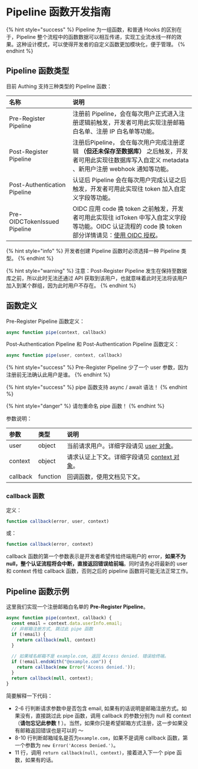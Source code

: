 # Pipeline 函数开发指南

{% hint style="success" %}
Pipeline 为一组函数，和普通 Hooks 的区别在于，Pipeline 整个流程中的函数数据可以相互传递，实现工业流水线一样的效果。这种设计模式，可以使得开发者的自定义函数更加模块化，便于管理。
{% endhint %}

## Pipeline 函数类型 <a id="pipeline-type"></a>

目前 Authing 支持三种类型的 Pipeline 函数：

| 名称 | 说明 |
| :--- | :--- |
| Pre-Register  Pipeline | 注册前 Pipeline，会在每次用户正式进入注册逻辑前触发，开发者可用此实现注册邮箱白名单、注册 IP 白名单等功能。 |
| Post-Register Pipeline | 注册后Pipeline， 会在每次用户完成注册逻辑 **（但还未保存至数据库）** 之后触发，开发者可用此实现往数据库写入自定义 metadata 、新用户注册 webhook 通知等功能。  |
| Post-Authentication Pipeline | 认证后 Pipeline 会在每次用户完成认证之后触发，开发者可用此实现往 token 加入自定义字段等功能。 |
| Pre-OIDCTokenIssued  Pipeline | OIDC 应用 code 换 token 之前触发，开发者可用此实现往 idToken 中写入自定义字段等功能。OIDC 认证流程的 code 换 token 部分详情请见：[使用 OIDC 授权](../../advanced/oidc/oidc-authorization.md#04-shi-yong-code-huan-qu-token)。 |

{% hint style="info" %}
开发者创建 Pipeline 函数时必须选择一种  Pipeline 类型。
{% endhint %}

{% hint style="warning" %}
注意：Post-Register Pipeline 发生在保持至数据库之前，所以此时无法还通过 API 获取到该用户，也就意味着此时无法将该用户加入到某个群组，因为此时用户不存在。 
{% endhint %}

## 函数定义 <a id="definition"></a>

Pre-Register  Pipeline 函数定义：

```javascript
async function pipe(context, callback)
```

Post-Authentication Pipeline 和 Post-Authentication Pipeline 函数定义：

```javascript
async function pipe(user, context, callback)
```

{% hint style="success" %}
Pre-Register  Pipeline 少了一个 user 参数，因为注册前无法确认此用户是谁。
{% endhint %}

{% hint style="success" %}
pipe 函数支持 async / await 语法！
{% endhint %}

{% hint style="danger" %}
请勿重命名 pipe 函数！
{% endhint %}

参数说明：

| 参数 | 类型 | 说明 |
| :--- | :--- | :--- |
| user | object | 当前请求用户。详细字段请见 [user 对象](user-object.md)。 |
| context | object | 请求认证上下文。详细字段请见 [context 对象](context-object.md)。 |
| callback | function | 回调函数，使用文档见下文。 |

### callback 函数 <a id="callback"></a>

 定义：

```javascript
function callback(error, user, context)
```

或：

```javascript
function callback(error, context)
```

callback 函数的第一个参数表示是开发者希望传给终端用户的  error，**如果不为 null，整个认证流程将会中断，直接返回错误给前端**。同时请务必将最新的 user 和 context 传给 callback 函数，否则之后的 pipeline 函数将可能无法正常工作。

## Pipeline 函数示例 <a id="example"></a>

这里我们实现一个注册邮箱白名单的 **Pre-Register  Pipeline**。

```javascript
async function pipe(context, callback) {
  const email = context.data.userInfo.email;
  // 非邮箱注册方式, 跳过此 pipe 函数
  if (!email) {
    return callback(null, context)
  }
  
  // 如果域名邮箱不是 example.com, 返回 Access denied. 错误给终端。
  if (!email.endsWith("@example.com")) {
    return callback(new Error('Access denied.'));
  }
  return callback(null, context);
}
```

简要解释一下代码：

* 2-6 行判断请求参数中是否包含 email, 如果有的话说明是邮箱注册方式。如果没有，直接跳过此 pipe 函数，调用 callback 的参数分别为 null 和 context（**请勿忘记此参数！**）。当然，如果你只是希望邮箱方式注册，这一步如果没有邮箱返回错误也是可以的 ～
* 8-10 行判断邮箱域名是否为`example.com`，如果不是调用 callback 函数，第一个参数为 `new Error('Access Denied.')`。
* 11 行，调用 `return callback(null, context)`，接着进入下一个 pipe 函数，如果有的话。



